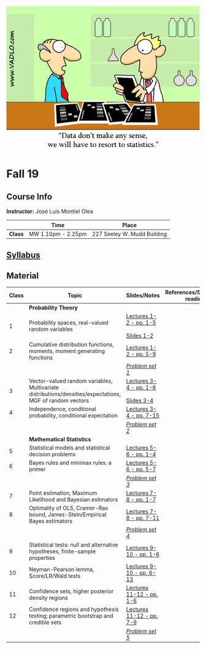 ![Statistics](docs/AuxFiles/website/Last-line-of-defense-statistics.gif)

# Fall 19

## Course Info

**Instructor:** José Luis Montiel Olea

|           | Time               | Place                       |
|-----------|--------------------|-----------------------------|
| **Class** | MW 1.10pm - 2.25pm | 227 Seeley W. Mudd Building |

## [Syllabus](docs/Syllabus/Syllabus.pdf)

## Material

| Class | Topic                                                                                       | Slides/Notes                                                                                                             | References/Suggested reading |
|-------|---------------------------------------------------------------------------------------------|--------------------------------------------------------------------------------------------------------------------------|------------------------------|
|       | **Probability Theory**                                                                      |                                                                                                                          |                              |
|     1 | Probability spaces, real-valued random variables                                            | [Lectures 1-2 - pp. 1-5](docs/Lectures/Lectures01-2.pdf) <br /><br /> [Slides 1-2](docs/Slides/Slides01-2.pdf)  |                              |
|     2 | Cumulative distribution functions, moments, moment generating functions                     | [Lectures 1-2 - pp. 5-9](docs/Lectures/Lectures01-2.pdf)                                                             |                              |
|       |                                                                                             | [*Problem set 1*](docs/ProblemSet/ProblemSet1.pdf)                                                                       |                              |
|     3 | Vector-valued random variables, Multivariate distributions/densities/expectations, MGF of random vectors | [Lectures 3-4 - pp. 1-6](docs/Lectures/Lectures03-4.pdf) <br /><br />  [Slides 3-4](docs/Slides/Slides03-4.pdf) |                              |
|     4 | Independence, conditional probability, conditional expectation                              | [Lectures 3-4 - pp. 7-15](docs/Lectures/Lectures03-4.pdf)                                                            |                              |
|       |                                                                                             | [*Problem set 2*](docs/ProblemSet/ProblemSet2.pdf)                                                                       |                              |
|       | **Mathematical Statistics**                                                                 |                                                                                                                          |                              |
|     5 | Statistical models and statistical decision problems                                                    | [Lectures 5-6 - pp. 1-4](docs/Lectures/Lectures05-6.pdf)                                                             |                              |
|     6 | Bayes rules and minimax rules: a primer                                                               | [Lectures 5-6 - pp. 5-7](docs/Lectures/Lectures05-6.pdf)                                                             |                              |
|       |                                                                                             | [*Problem set 3*](docs/ProblemSet/ProblemSet3.pdf)                                                                       |                              |
|     7 | Point estimation, Maximum Likelihood and Bayesian estimators                                | [Lectures 7-8 - pp. 1-7](docs/Lectures/Lectures07-8.pdf)                                                             |                              |
|     8 | Optimality of OLS, Cramer-Rao bound, James-Stein/Empirical Bayes estimators                 | [Lectures 7-8 - pp. 7-11](docs/Lectures/Lectures07-8.pdf)                                                            |                              |
|       |                                                                                             | [*Problem set 4*](docs/ProblemSet/ProblemSet4.pdf)                                                                       |                              |
|     9 | Statistical tests: null and alternative hypotheses, finite-sample properties                | [Lectures 9-10 - pp. 1-6](docs/Lectures/Lectures09-10.pdf)                                                           |                              |
|    10 | Neyman-Pearson lemma, Score/LR/Wald tests                                                   | [Lectures 9-10 - pp. 6-13](docs/Lectures/Lectures09-10.pdf)                                                          |                              |
|    11 | Confidence sets, higher posterior density regions                                           | [Lectures 11-12 - pp. 1-6](docs/Lectures/Lectures11-12.pdf)                                                          |                              |
|    12 | Confidence regions and hypothesis testing; parametric bootstrap and credible sets           | [Lectures 11-12 - pp. 7-9](docs/Lectures/Lectures11-12.pdf)                                                          |                              |
|       |                                                                                             | [*Problem set 5*](docs/ProblemSet/ProblemSet5.pdf)                                                                       |                              |
